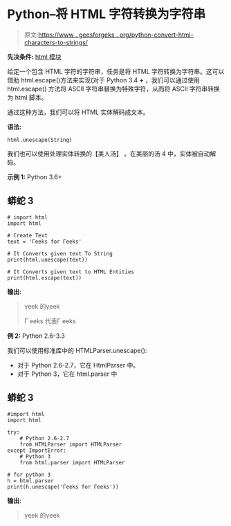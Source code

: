 # Python–将 HTML 字符转换为字符串

> 原文:[https://www . geesforgeks . org/python-convert-html-characters-to-strings/](https://www.geeksforgeeks.org/python-convert-html-characters-to-strings/)

**先决条件:** [html 模块](https://www.geeksforgeeks.org/html-escape-in-python/)

给定一个包含 HTML 字符的字符串，任务是将 HTML 字符转换为字符串。这可以借助 html.escape()方法来实现(对于 Python 3.4 **+** ，我们可以通过使用 html.escape() 方法将 ASCII 字符串替换为特殊字符，从而将 ASCII 字符串转换为 html 脚本。

通过这种方法，我们可以将 HTML 实体解码成文本。

**语法:**

```
html.unescape(String)
```

我们也可以使用处理实体转换的【美人汤】  。在美丽的汤 4 中，实体被自动解码。

**示例 1:** Python 3.6+

## 蟒蛇 3

```
# import html
import html

# Create Text
text = 'Γeeks for Γeeks'

# It Converts given text To String
print(html.unescape(text)) 

# It Converts given text to HTML Entities 
print(html.escape(text)) 
```

**输出:**

> γeek 的γeek
> 
> Γ eeks 代表Γ eeks

**例 2:** Python 2.6-3.3

我们可以使用标准库中的 HTMLParser.unescape():

*   对于 Python 2.6-2.7，它在 HtmlParser 中。
*   对于 Python 3，它在 html.parser 中

## 蟒蛇 3

```
#import html
import html

try:
    # Python 2.6-2.7
    from HTMLParser import HTMLParser
except ImportError:
    # Python 3
    from html.parser import HTMLParser

# for python 3
h = html.parser
print(h.unescape('Γeeks for Γeeks'))  
```

**输出:**

> γeek 的γeek